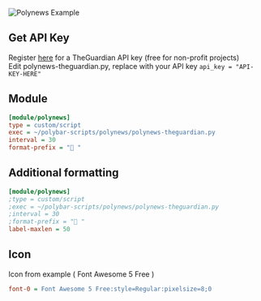 ![Polynews Example](https://i.imgur.com/ALjgqS3.jpg)

## Get API Key

Register [here](https://bonobo.capi.gutools.co.uk/register/developer) for a TheGuardian API key (free for non-profit projects)  
Edit polynews-theguardian.py, replace with your API key ```api_key = "API-KEY-HERE"``` 

## Module
```ini
[module/polynews]
type = custom/script
exec = ~/polybar-scripts/polynews/polynews-theguardian.py
interval = 30
format-prefix = " "
```

## Additional formatting
```ini
[module/polynews]
;type = custom/script
;exec = ~/polybar-scripts/polynews/polynews-theguardian.py
;interval = 30
;format-prefix = " "
label-maxlen = 50
```


## Icon
Icon from example ( Font Awesome 5 Free )
```ini
font-0 = Font Awesome 5 Free:style=Regular:pixelsize=8;0
```
